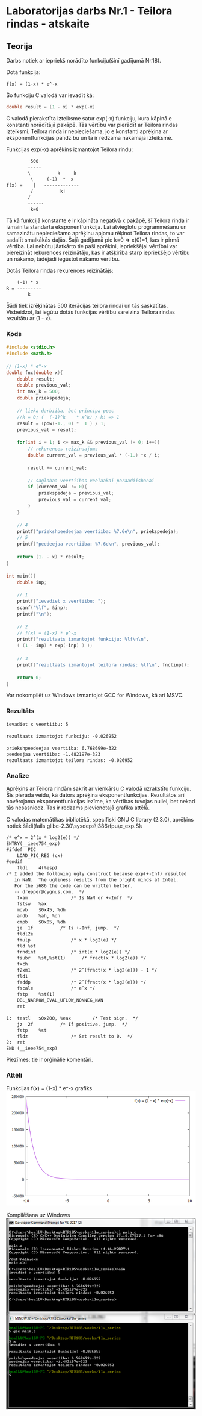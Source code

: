 # Laboratorijas darbs Nr.1 - Teilora rindas - atskaite

## Teorija
Darbs notiek ar iepriekš norādīto funkciju(šinī gadījumā Nr.18).

Dotā funkcija:
```
f(x) = (1-x) * e^-x
```

Šo funkciju C valodā var ievadīt kā:
```C
double result = (1 - x) * exp(-x)
```

C valodā pierakstīta izteiksme satur exp(-x) funkciju, kura kāpinā e konstanti norādītājā pakāpē.
Tās vērtību var pierādīt ar Teilora rindas izteiksmi.
Teilora rinda ir nepieciešama, jo e konstanti aprēķina ar eksponentfunkcijas palīdzību un tā ir redzama nākamajā izteiksmē.

Funkcijas exp(-x) aprēķins izmantojot Teilora rindu:
```     
         500
        -----
        \          k     k
         \     (-1)  *  x
f(x) =    |   -------------
         /          k!
        /
        ------
         k=0
```

Tā kā funkcijā konstante e ir kāpināta negatīvā x pakāpē, šī Teilora rinda ir izmainīta standarta eksponentfunkcija.
Lai atvieglotu programmēšanu un samazinātu nepieciešamo aprēķinu apjomu rēķinot Teilora rindas, to var sadalīt smalkākās daļās.
Šajā gadījumā pie k=0 => x(0)=1, kas ir pirmā vērtība. 
Lai nebūtu jāatkārto tie paši aprēķini, iepriekšējai vērtībai var piereizināt rekurences reizinātāju, kas ir atšķirība starp iepriekšējo vērtību un nākamo, tādējādi iegūstot nākamo vērtību.

Dotās Teilora rindas rekurences reizinātājs:
```
    (-1) * x
R = ---------
        k
```

Šādi tiek izrēķinātas 500 iterācijas teilora rindai un tās saskatītas.
Visbeidzot, lai iegūtu dotās funkcijas vērtību sareizina Teilora rindas rezultātu ar (1 - x).

### Kods
```C
#include <stdio.h>
#include <math.h>

// (1-x) * e^-x
double fnc(double x){
    double result;
    double previous_val;
    int max_k = 500;
    double priekspedeja;
    
    // lieka darbiiba, bet principa peec
    //k = 0; (  (-1)^k    * x^k) / k! => 1
    result = (pow(-1., 0) *  1 ) / 1;
    previous_val = result;
    
    for(int i = 1; i <= max_k && previous_val != 0; i++){
        // rekurences reizinaajums
        double current_val = previous_val * (-1.) *x / i;
        
        result += current_val;
        
        // saglabaa veertiibas veelaakai paraadiishanai
        if (current_val != 0){
            priekspedeja = previous_val;
            previous_val = current_val;
        }
    }
    
    // 4
    printf("priekshpeedeejaa veertiiba: %7.6e\n", priekspedeja);
    // 5
    printf("peedeejaa veertiiba: %7.6e\n", previous_val);
    
    return (1. - x) * result;
}

int main(){
    double inp;
    
    // 1
    printf("ievadiet x veertiibu: ");
    scanf("%lf", &inp);
    printf("\n");
    
    // 2
    // f(x) = (1-x) * e^-x
    printf("rezultaats izmantojot funkciju: %lf\n\n", 
    ( (1 - inp) * exp(-inp) ) );
    
    // 3
    printf("rezultaats izmantojot teilora rindas: %lf\n", fnc(inp));
    
    return 0;
}
```
Var nokompilēt uz Windows izmantojot GCC for Windows, kā arī MSVC. 

### Rezultāts
```
ievadiet x veertiibu: 5

rezultaats izmantojot funkciju: -0.026952

priekshpeedeejaa veertiiba: 6.768699e-322
peedeejaa veertiiba: -1.482197e-323
rezultaats izmantojot teilora rindas: -0.026952

```

### Analīze

Aprēķins ar Teilora rindām sakrīt ar vienkāršu C valodā uzrakstītu funkciju.
Šis pierāda veidu, kā dators aprēķina eksponentfunkcijas.
Rezultātos arī novērojama eksponentfunkcijas iezīme, ka vērtības tuvojas nullei, bet nekad tās nesasniedz.
Tas ir redzams pievienotajā grafika attēlā. 

C valodas matemātikas bibliotēkā, specifiski GNU C library (2.3.0), aprēķins notiek šādi(fails glibc-2.30\sysdeps\i386\fpu\e_exp.S):
```assembly
/* e^x = 2^(x * log2(e)) */
ENTRY(__ieee754_exp)
#ifdef  PIC
    LOAD_PIC_REG (cx)
#endif
    fldl    4(%esp)
/* I added the following ugly construct because exp(+-Inf) resulted
   in NaN.  The ugliness results from the bright minds at Intel.
   For the i686 the code can be written better.
   -- drepper@cygnus.com.  */
    fxam                /* Is NaN or +-Inf?  */
    fstsw   %ax
    movb    $0x45, %dh
    andb    %ah, %dh
    cmpb    $0x05, %dh
    je  1f          /* Is +-Inf, jump.  */
    fldl2e
    fmulp               /* x * log2(e) */
    fld %st
    frndint             /* int(x * log2(e)) */
    fsubr   %st,%st(1)      /* fract(x * log2(e)) */
    fxch
    f2xm1               /* 2^(fract(x * log2(e))) - 1 */
    fld1
    faddp               /* 2^(fract(x * log2(e))) */
    fscale              /* e^x */
    fstp    %st(1)
    DBL_NARROW_EVAL_UFLOW_NONNEG_NAN
    ret

1:  testl   $0x200, %eax        /* Test sign.  */
    jz  2f          /* If positive, jump.  */
    fstp    %st
    fldz                /* Set result to 0.  */
2:  ret
END (__ieee754_exp)
```
Piezīmes: tie ir orģinālie komentāri.

### Attēli
Funkcijas f(x) = (1-x) * e^-x grafiks
![Funkcijas f(x) = (1-x) * e^-x grafiks](https://raw.githubusercontent.com/okass/RTR105/master/works/1lw_series/graph.png)

Kompilēšana uz Windows
![windows](https://raw.githubusercontent.com/okass/RTR105/master/works/1lw_series/compile.png)